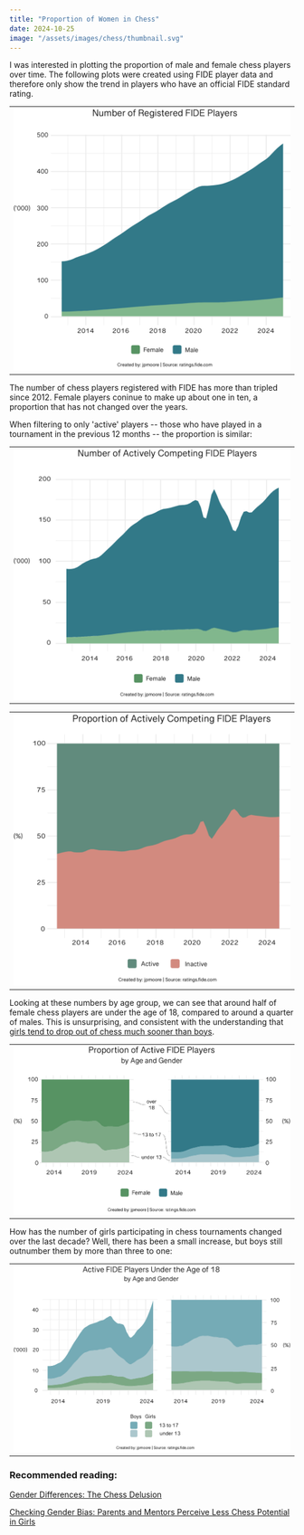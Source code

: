 ```yaml
---
title: "Proportion of Women in Chess"
date: 2024-10-25
image: "/assets/images/chess/thumbnail.svg"
---
```


I was interested in plotting the proportion of male and female chess players over time. The following plots were created using FIDE player data and therefore only show the trend in players who have an official FIDE standard rating.

|                                                                     |
| :-----------------------------------------------------------------: |
| ![Plot of Registered Players](/assets/images/chess/totals_plot.png) |

The number of chess players registered with FIDE has more than tripled since 2012. Female players coninue to make up about one in ten, a proportion that has not changed over the years. 

When filtering to only 'active' players -- those who have played in a tournament in the previous 12 months -- the proportion is similar:

|                                                                          |
| :----------------------------------------------------------------------: |
| ![Active Players by Gender](/assets/images/chess/totals_active_plot.png) |

|                                                                          |
| :----------------------------------------------------------------------: | 
| ![Active Players](/assets/images/chess/active_plot.png)                  | 


Looking at these numbers by age group, we can see that around half of female chess players are under the age of 18, compared to around a quarter of males. This is unsurprising, and consistent with the understanding that [girls tend to drop out of chess much sooner than boys](https://www.fide.com/docs/presentations/2022%20FIDE%20Exchange%20Forum%20-%20Smerdon.pdf).

|                                                                           |
| :-----------------------------------------------------------------------: |
| ![Active Players by Gender](/assets/images/chess/proportion_plots_mf.png) |


How has the number of girls participating in chess tournaments changed over the last decade? Well, there has been a small increase, but boys still outnumber them by more than three to one:

|                                                                      |
| :------------------------------------------------------------------: |
| ![Active Players by Gender](/assets/images/chess/under_18_plots.png) |

### Recommended reading:

[Gender Differences: The Chess Delusion](https://www.journalofexpertise.org/articles/volume6_issue1/JoE_6_1_Chassy.pdf)

[Checking Gender Bias: Parents and Mentors Perceive Less Chess Potential in Girls](https://www.cns.nyu.edu/malab/static/files/publications/2023_Arnold_Bailey_Ma_Shahade_Cimpian.pdf)
